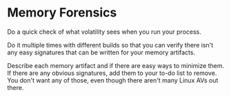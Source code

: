 # Memory Forensics
Do a quick check of what volatility sees when you run your process. 

Do it multiple times with different builds so that you can verify there isn't any easy signatures that can be written for your memory artifacts. 

Describe each memory artifact and if there are easy ways to minimize them. If there are any obvious signatures, add them to your to-do list to remove.  You don't want any of those, even though there aren't many Linux AVs out there.  
